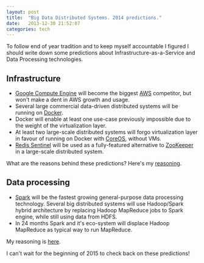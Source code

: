 ```yaml
---
layout: post
title:  "Big Data Distributed Systems. 2014 predictions."
date:   2013-12-30 21:52:07
categories: tech
---
```

To follow end of year tradition and to keep myself accountable I figured I should write down some predictions about Infrastructure-as-a-Service and Data Processing technologies.

## Infrastructure
- [Google Compute Engine](https://cloud.google.com/products/compute-engine/) will become the biggest [AWS](https://aws.amazon.com/) competitor, but won't make a dent in AWS growth and usage.
- Several large commercial data-driven distributed systems will be running on [Docker](https://www.docker.io).
- Docker will enable at least one use-case previously impossible due to the weight of the virtualization layer.
- At least two large-scale distributed systems will forgo virtualization layer in favour of running on Docker with [CoreOS](https://coreos.com), without VMs.
- [Redis Sentinel](http://redis.io/topics/sentinel) will be used as a fully-featured alternative to [ZooKeeper](http://zookeeper.apache.org) in a large-scale distributed system. 

What are the reasons behind these predictions? Here's my [reasoning](/tech/2013/12/30/Infrastructure-for-distributed-systems--2014-technologies-to-watch.html).

## Data processing
- [Spark](http://spark.incubator.apache.org) will be the fastest growing general-purpose data processing technology. Several big distributed systems will use Hadoop/Spark hybrid architecture by replacing Hadoop MapReduce jobs to Spark engine, while still using data from HDFS.
- In 24 months Spark and it's eco-system will displace Hadoop MapReduce as typical way to run MapReduce.

My reasoning is [here](/tech/2013/12/30/Big-Data-Technologies-growing-in-2014.html).

I can't wait for the beginning of 2015 to check back on these predictions!





